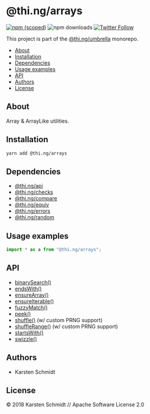 # @thi.ng/arrays

[![npm (scoped)](https://img.shields.io/npm/v/@thi.ng/arrays.svg)](https://www.npmjs.com/package/@thi.ng/arrays)
![npm downloads](https://img.shields.io/npm/dm/@thi.ng/arrays.svg)
[![Twitter Follow](https://img.shields.io/twitter/follow/thing_umbrella.svg?style=flat-square&label=twitter)](https://twitter.com/thing_umbrella)

This project is part of the
[@thi.ng/umbrella](https://github.com/thi-ng/umbrella/) monorepo.

<!-- TOC depthFrom:2 depthTo:3 -->

- [About](#about)
- [Installation](#installation)
- [Dependencies](#dependencies)
- [Usage examples](#usage-examples)
- [API](#api)
- [Authors](#authors)
- [License](#license)

<!-- /TOC -->

## About

Array & ArrayLike utilities.

## Installation

```bash
yarn add @thi.ng/arrays
```

## Dependencies

- [@thi.ng/api](https://github.com/thi-ng/umbrella/tree/master/packages/api)
- [@thi.ng/checks](https://github.com/thi-ng/umbrella/tree/master/packages/checks)
- [@thi.ng/compare](https://github.com/thi-ng/umbrella/tree/master/packages/compare)
- [@thi.ng/equiv](https://github.com/thi-ng/umbrella/tree/master/packages/equiv)
- [@thi.ng/errors](https://github.com/thi-ng/umbrella/tree/master/packages/errors)
- [@thi.ng/random](https://github.com/thi-ng/umbrella/tree/master/packages/random)

## Usage examples

```ts
import * as a from "@thi.ng/arrays";
```

## API

- [binarySearch()](https://github.com/thi-ng/umbrella/tree/master/packages/arrays/src/binary-search.ts)
- [endsWith()](https://github.com/thi-ng/umbrella/tree/master/packages/arrays/src/ends-with.ts)
- [ensureArray()](https://github.com/thi-ng/umbrella/tree/master/packages/arrays/src/ensure-array.ts)
- [ensureIterable()](https://github.com/thi-ng/umbrella/tree/master/packages/arrays/src/ensure-iterable.ts)
- [fuzzyMatch()](https://github.com/thi-ng/umbrella/tree/master/packages/arrays/src/fuzzy-match.ts)
- [peek()](https://github.com/thi-ng/umbrella/tree/master/packages/arrays/src/peek.ts)
- [shuffle()](https://github.com/thi-ng/umbrella/tree/master/packages/arrays/src/shuffle.ts) (w/ custom PRNG support)
- [shuffleRange()](https://github.com/thi-ng/umbrella/tree/master/packages/arrays/src/shuffle.ts) (w/ custom PRNG support)
- [startsWith()](https://github.com/thi-ng/umbrella/tree/master/packages/arrays/src/starts-with.ts)
- [swizzle()](https://github.com/thi-ng/umbrella/tree/master/packages/arrays/src/swizzle.ts)

## Authors

- Karsten Schmidt

## License

&copy; 2018 Karsten Schmidt // Apache Software License 2.0
